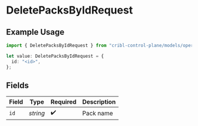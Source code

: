 # DeletePacksByIdRequest

## Example Usage

```typescript
import { DeletePacksByIdRequest } from "cribl-control-plane/models/operations";

let value: DeletePacksByIdRequest = {
  id: "<id>",
};
```

## Fields

| Field              | Type               | Required           | Description        |
| ------------------ | ------------------ | ------------------ | ------------------ |
| `id`               | *string*           | :heavy_check_mark: | Pack name          |